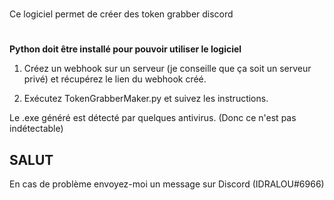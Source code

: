 #
Ce logiciel permet de créer des token grabber discord
#

**Python doit être installé pour pouvoir utiliser le logiciel**

1) Créez un webhook sur un serveur (je conseille que ça soit un serveur privé) et récupérez le lien du webhook créé.

2) Exécutez TokenGrabberMaker.py et suivez les instructions.

Le .exe généré est détecté par quelques antivirus. (Donc ce n'est pas indétectable)

<h2>SALUT</h2>

En cas de problème envoyez-moi un message sur Discord (IDRALOU#6966)
